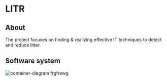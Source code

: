 # LITR

## About
The project focuses on finding & realizing effective IT techniques to detect and reduce litter.

## Software system
![container-diagram](http://www.plantuml.com/plantuml/png/bL9Daz9043rlVaNBYIs5NDQBfqMWNAomH9BLsbDgacbXS38pDTCXKfR_tHvW5QpouAsxypxwJUS-aF3KjHgcTzLSOuk6Gl9AcKPt4c5BvCAxDFMY7syKRRkw2-WRQuXnuyQsgTF2HFueaDIgJgTtepoEdfPPsef0w7bKJPaXb44_TenDacpol7eggo-Byg7AvX_cZxFXRPBaw8CrmsZn1WPJZS8eim5kzwh10S_ABO93wpH2lxNGH0Xq3hGYTXeFMAGui6bRlRUTaS8VXdKi_879sQ9SZxOeg1LkSFiZkVczrJ0umO22tJIESh51c3YdLID8MHEDroWQWjTG7XmMZLUEuZJtTgya1X1mreMz4a2yPOyrrDxsuRpMXTaEYMCoVR4gEPm9reUezhpALlktLxgdN22Hi8chW1GaeB5QSuyIwWFOUiVr1QIr4dNqlBaq5Kwny2HVHFr7_4xZNU0ykLUX5R1QBqyfoIlSnq16GkyLSHdJlAIBzd_5cTL3MJDtnfzg4OvdocsWZSVYKnQxWgp_XyxF95cZhcRdcv_Ey5bXVmMFXYVO4N2AiXJVM9G3GIEqPhoDNX-BrMFwK9PvyOVqyjx_oplYZzdu-ZB0Ls_RguUnCS8z6id_z2y0%20%22C4_Elements%22)
 frgfrewg
